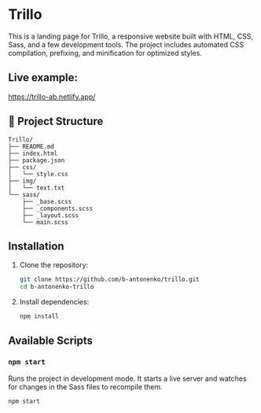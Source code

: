 # Trillo

This is a landing page for Trillo, a responsive website built with HTML, CSS, Sass, and a few development tools. The project includes automated CSS compilation, prefixing, and minification for optimized styles.

## Live example: 

https://trillo-ab.netlify.app/

## 📁 Project Structure

```
Trillo/
├── README.md
├── index.html
├── package.json
├── css/
│   └── style.css
├── img/
│   └── text.txt
└── sass/
    ├── _base.scss
    ├── _components.scss
    ├── _layout.scss
    └── main.scss
```


## Installation

1. Clone the repository:

    ```bash
    git clone https://github.com/b-antonenko/trillo.git
    cd b-antonenko-trillo
    ```

2. Install dependencies:

    ```bash
    npm install
    ```

## Available Scripts

### `npm start`

Runs the project in development mode. It starts a live server and watches for changes in the Sass files to recompile them.

```bash
npm start



